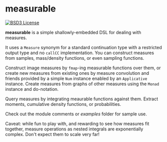 
# measurable

[![BSD3 License](https://img.shields.io/badge/license-BSD3-blue.svg)](https://github.com/jtobin/measurable/blob/master/LICENSE)

**measurable** is a simple shallowly-embedded DSL for dealing with measures.

It uses a `Measure` synonym for a standard continuation type with a restricted
output type and no `callCC` implementation.  You can construct measures from
samples, mass/density functions, or even sampling functions.

Construct image measures by `fmap`-ing measurable functions over them, or
create new measures from existing ones by measure convolution and friends
provided by a simple `Num` instance enabled by an `Applicative` instance.
Create measures from graphs of other measures using the `Monad` instance and
do-notation.

Query measures by integrating meaurable functions against them.  Extract
moments, cumulative density functions, or probabilities.

Check out the module comments or *examples* folder for sample use.

Caveat: while fun to play with, and rewarding to see how measures fit together,
measure operations as nested integrals are exponentially complex.  Don't expect
them to scale very far!

